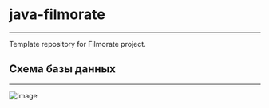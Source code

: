 # java-filmorate

---
Template repository for Filmorate project.


## Схема базы данных

---
![image](https://github.com/user-attachments/assets/5c3809ad-10b1-4d91-a119-e8740396fadb)

